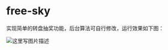 # free-sky
实现简单的转盘抽奖功能，后台算法可自行修改，运行效果如下图：

![这里写图片描述](http://img.blog.csdn.net/20180411235703609?watermark/2/text/aHR0cDovL2Jsb2cuY3Nkbi5uZXQvdTAxNDQ5NzIzMA==/font/5a6L5L2T/fontsize/400/fill/I0JBQkFCMA==/dissolve/70/gravity/SouthEast)